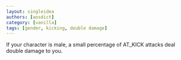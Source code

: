 ```yaml
---
layout: singleidea
authors: [aosdict]
category: [vanilla]
tags: [gender, kicking, double damage]
---
```

If your character is male, a small percentage of AT_KICK attacks deal double damage to you.
